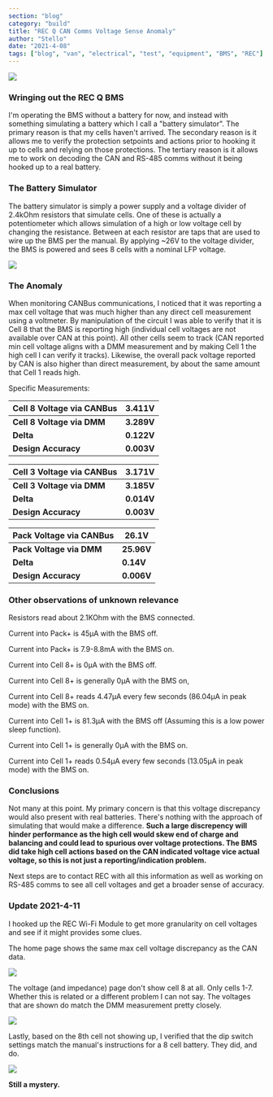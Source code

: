 ```yaml
---
section: "blog"
category: "build"
title: "REC Q CAN Comms Voltage Sense Anomaly"
author: "Stello"
date: "2021-4-08"
tags: ["blog", "van", "electrical", "test", "equipment", "BMS", "REC"]
---
```


![](REC-Q-CAN-Comms-Voltage-Sense-Anomaly.JPG)

### Wringing out the REC Q BMS

I'm operating the BMS without a battery for now, and instead with something simulating a battery which I call a "battery simulator".  The primary reason is that my cells haven't arrived.  The secondary reason is it allows me to verify the protection setpoints and actions prior to hooking it up to cells and relying on those protections.  The tertiary reason is it allows me to work on decoding the CAN and RS-485 comms without it being hooked up to a real battery.



### The Battery Simulator

The battery simulator is simply a power supply and a voltage divider of 2.4kOhm resistors that simulate cells.  One of these is actually a potentiometer which allows simulation of a high or low voltage cell by changing the resistance.  Between at each resistor are taps that are used to wire up the BMS per the manual.  By applying ~26V to the voltage divider, the BMS is powered and sees 8 cells with a nominal LFP voltage.

![](Battery_Simulator.jpg)

### The Anomaly

When monitoring CANBus communications, I noticed that it was reporting a max cell voltage that was much higher than any direct cell measurement using a voltmeter.  By manipulation of the circuit I was able to verify that it is Cell 8 that the BMS is reporting high (individual cell voltages are not available over CAN at this point).  All other cells seem to track (CAN reported min cell voltage aligns with a DMM measurement and by making Cell 1 the high cell I can verify it tracks).  Likewise, the overall pack voltage reported by CAN is also higher than direct measurement, by about the same amount that Cell 1 reads high.

Specific Measurements:

| Cell 8 Voltage via CANBus | 3.411V |
| ------------------------- | ------ |
| **Cell 8 Voltage via DMM**  | **3.289V** |
| **Delta**                 | **0.122V** |
| **Design Accuracy**       | **0.003V** |

| Cell 3 Voltage via CANBus  | 3.171V     |
| -------------------------- | ---------- |
| **Cell 3 Voltage via DMM** | **3.185V** |
| **Delta**                  | **0.014V** |
| **Design Accuracy**        | **0.003V** |

| Pack Voltage via CANBus  | 26.1V      |
| ------------------------ | ---------- |
| **Pack Voltage via DMM** | **25.96V** |
| **Delta**                | **0.14V**  |
| **Design Accuracy**      | **0.006V** |

### Other observations of unknown relevance

Resistors read about 2.1KOhm with the BMS connected.

Current into Pack+ is 45µA with the BMS off.

Current into Pack+ is 7.9-8.8mA with the BMS on.

Current into Cell 8+ is 0µA with the BMS off.

Current into Cell 8+ is generally 0µA with the BMS on, 

Current into Cell 8+ reads 4.47µA every few seconds (86.04µA in peak mode) with the BMS on.

Current into Cell 1+ is 81.3µA with the BMS off (Assuming this is a low power sleep function).

Current into Cell 1+ is generally 0µA with the BMS on.

Current into Cell 1+ reads 0.54µA every few seconds (13.05µA in peak mode) with the BMS on.

### Conclusions

Not many at this point.  My primary concern is that this voltage discrepancy would also present with real batteries.  There's nothing with the approach of simulating that would make a difference.  **Such a large discrepency will hinder performance as the high cell would skew end of charge and balancing and could lead to spurious over voltage protections.  The BMS did take high cell actions based on the CAN indicated voltage vice actual voltage, so this is not just a reporting/indication problem.**

Next steps are to contact REC with all this information as well as working on RS-485 comms to see all cell voltages and get a broader sense of accuracy.

### Update 2021-4-11

I hooked up the REC Wi-Fi Module to get more granularity on cell voltages and see if it might provides some clues.  

The home page shows the same max cell voltage discrepancy as the CAN data.

![](wifi_module_home.jpg)

The voltage (and impedance) page don't show cell 8 at all.  Only cells 1-7.  Whether this is related or a different problem I can not say.  The voltages that are shown do match the DMM measurement pretty closely.

![](wifi_module_voltage.jpg)

Lastly, based on the 8th cell not showing up, I verified that the dip switch settings match the manual's instructions for a 8 cell battery.  They did, and do.

![](dip_settings.JPG)

**Still a mystery.**

